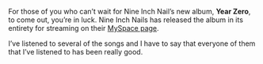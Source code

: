 For those of you who can’t wait for Nine Inch Nail’s new album, **Year Zero**, to come out, you’re in luck. Nine Inch Nails has released the album in its entirety for streaming on their [MySpace page](http://www.myspace.com/nin).

I’ve listened to several of the songs and I have to say that everyone of them that I’ve listened to has been really good.